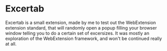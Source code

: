 # Excertab
Excertab is a small extension, made by me to test out the WebExtension extension standard,
that will randomly open a popup filling your browser window telling you to do a certain set of excersizes.
It was mostly an exploration of the WebExtension framework, and won't be continued really at all.
